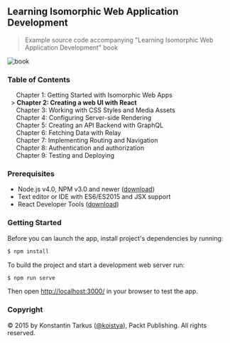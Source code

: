 ## Learning Isomorphic Web Application Development

> Example source code accompanying "Learning Isomorphic Web Application Development" book

![book](https://dl.dropboxusercontent.com/u/16006521/learning-isomorphic-web-application-development.png)

### Table of Contents

&nbsp;&nbsp;&nbsp;&nbsp; Chapter 1: Getting Started with Isomorphic Web Apps<br>
&nbsp;&nbsp;> **Chapter 2: Creating a web UI with React**<br>
&nbsp;&nbsp;&nbsp;&nbsp; Chapter 3: Working with CSS Styles and Media Assets<br>
&nbsp;&nbsp;&nbsp;&nbsp; Chapter 4: Configuring Server-side Rendering<br>
&nbsp;&nbsp;&nbsp;&nbsp; Chapter 5: Creating an API Backend with GraphQL<br>
&nbsp;&nbsp;&nbsp;&nbsp; Chapter 6: Fetching Data with Relay<br>
&nbsp;&nbsp;&nbsp;&nbsp; Chapter 7: Implementing Routing and Navigation<br>
&nbsp;&nbsp;&nbsp;&nbsp; Chapter 8: Authentication and authorization<br>
&nbsp;&nbsp;&nbsp;&nbsp; Chapter 9: Testing and Deploying<br>

### Prerequisites

* Node.js v4.0, NPM v3.0 and newer ([download](https://nodejs.org/en/download/))
* Text editor or IDE with ES6/ES2015 and JSX support
* React Developer Tools ([download](https://chrome.google.com/webstore/detail/react-developer-tools/fmkadmapgofadopljbjfkapdkoienihi?hl=en))

### Getting Started

Before you can launch the app, install project's dependencies by running:

```sh
$ npm install
```

To build the project and start a development web server run:

```sh
$ npm run serve
```

Then open [http://localhost:3000/](http://localhost:3000/) in your browser to test the app.

### Copyright

© 2015 by Konstantin Tarkus ([@koistya](https://twitter.com/koistya)), Packt Publishing. All rights reserved.
